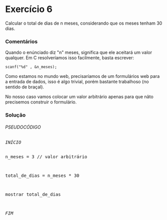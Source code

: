 Exercício 6
===

Calcular o total de dias de n meses, considerando que os meses tenham 30 dias.



### Comentários

Quando o enúnciado diz "n" meses, significa que ele aceitará um valor qualquer. Em C resolveríamos isso facilmente,
basta escrever:
    
    scanf("%d" , &n_meses);

Como estamos no mundo web, precisaríamos de um formulários web para a entrada de dados, isso é algo trivial, porém
bastante trabalhoso (no sentido de braçal).

No nosso caso vamos colocar um valor arbitrário apenas para que nãto precisemos construir o formulário.



### Solução

<div class="code">
<h6>PSEUDOCÓDIGO</h6>
<pre><em>INÍCIO</em>

n_meses = 3 // valor arbitrário

total_de_dias  = n_meses * 30

mostrar total_de_dias

<em>FIM</em></pre>
</div>